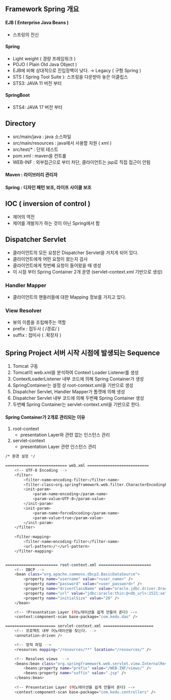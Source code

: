 ## Framework Spring 개요

#### EJB ( Enterprise Java Beans )
- 스프링의 전신

#### Spring 
- Light weight ( 경량 프레임워크 )
- POJO ( Plain Old Java Object )
- EJB에 비해 상대적으로 진입장벽이 낮다.
→ Legacy ( 구형 Spring )
- STS ( Spring Tool Suite ): 스프링을 다운받아 놓은 이클립스
- STS3: JAVA 11 버전 부터

#### SpringBoot
- STS4: JAVA 17 버전 부터

## Directory
- src/main/java : java 소스파일
- src/main/resources : java에서 사용할 자원 ( xml )
- src/test/* : 단위 테스트
- pom.xml : maven을 컨트롤
- WEB-INF : 외부접근으로 부터 차단, 클라이언트는 jsp로 직접 접근이 안됨
#### Maven : 라이브러리 관리자
#### Spring : 디자인 패턴 보조, 라이프 사이클 보조


## IOC ( inversion of control )
- 제어의 역전
- 제어를 개발자가 하는 것이 아닌 Spring에서 함


## Dispatcher Servlet
- 클라이언트의 모든 요청은 Dispatcher Servlet을 거치게 되어 있다.
- 클라이언트에게 어떤 요청이 왔는지 검사
- 클라이언트에게 첫번째 요청이 들어왔을 때 생성
- 이 시점 부터 Spring Container 2개 운영 (servlet-context.xml 기반으로 생성)

### Handler Mapper
- 클라이언트의 핸들러들에 대한 Mapping 정보를 가지고 있다.

### View Resolver
- 뷰의 이름을 조립해주는 역할
- prefix : 접두사 ( /경로/ )
- suffix : 접미사 ( .확장자 )

## Spring Project 서버 시작 시점에 발생되는 Sequence
1. Tomcat 구동
2. Tomcat이 web.xml을 분석하여 Context Loader Listener를 생성
3. ContextLoaderListener 내부 코드에 의해 Spring Container가 생성
4. SpringContainer는 설정 상 root-context.xml을 기반으로 생성
5. Dispatcher Servlet, Handler Mapper가 톰캣에 의해 생성
6. Dispatcher Servlet 내부 코드에 의해 두번째 Spring Container 생성
7. 두번째 Spring Container는 servlet-context.xml을 기반으로 한다.

#### Spring Container가 2개로 관리되는 이유
1. root-context
    - presentation Layer와 관련 없는 인스턴스 관리
2. servlet-context
    - presentation Layer 관련 인스턴스 관리


``` bash
/* 환경 설정 */

=========================== web.xml ===========================
    <!-- UTF-8 Encoding -->
    <filter>
        <filter-name>encoding-filter</filter-name>
        <filter-class>org.springframework.web.filter.CharacterEncodingFilter</filter-class>
        <init-param>
            <param-name>encoding</param-name>
            <param-value>UTF-8</param-value>
        </init-param>
        <init-param>
            <param-name>forceEncoding</param-name>
            <param-value>true</param-value>
        </init-param>
    </filter>
    
    <filter-mapping>
        <filter-name>encoding-filter</filter-name>
        <url-pattern>/*</url-pattern>
    </filter-mapping>


======================= root-context.xml =======================
    <!-- DBCP -->
	<bean class="org.apache.commons.dbcp2.BasicDataSource">
		<property name="username" value="<user_name>" />
		<property name="password" value="<user_password>" />
		<property name="driverClassName" value="oracle.jdbc.driver.OracleDriver" />
		<property name="url" value="jdbc:oracle:thin:@<db_url>:1521:xe" />
		<property name="initialSize" value="20" />
	</bean>

    <!-- !Presentation Layer (어노테이션을 쉽게 만들어 준다) -->
    <context:component-scan base-package="com.kedu.dao" />

====================== servlet-context.xml ======================
    <!-- 프로젝트 내부 어노테이션을 찾는다. -->
	<annotation-driven />

	<!-- 정적 파일 -->
	<resources mapping="/resources/**" location="/resources/" />

	<!-- Resolves views  -->
	<beans:bean class="org.springframework.web.servlet.view.InternalResourceViewResolver">
		<beans:property name="prefix" value="/WEB-INF/views/" />
		<beans:property name="suffix" value=".jsp" />
	</beans:bean>
	
    <!-- Presentation Layer (어노테이션을 쉽게 만들어 준다) -->
	<context:component-scan base-package="com.kedu.controllers" />

```